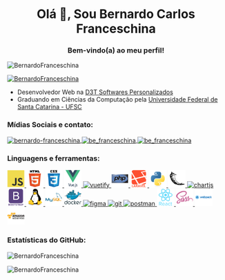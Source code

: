 <h1 align="center">Olá 👋, Sou Bernardo Carlos Franceschina</h1>
<h3 align="center">Bem-vindo(a) ao meu perfil!</h3>
 <p align="left">
    <img src="https://komarev.com/ghpvc/?username=BernardoFranceschina&label=Profile%20views&color=0e75b6&style=flat"
        alt="BernardoFranceschina" />
</p> 

<p align="left">
    <a href="https://github.com/ryo-ma/github-profile-trophy">
        <img src="https://github-profile-trophy.vercel.app/?username=BernardoFranceschina&theme=monokai&margin-w=15"
            alt="BernardoFranceschina" />
    </a>
</p>
<ul>
    <li>Desenvolvedor Web na <a href="https://d3t.com.br/">D3T Softwares Personalizados</a></li>
    <li>Graduando em Ciências da Computação pela <a href="https://ufsc.br">Universidade Federal de Santa Catarina - UFSC</a></li>
</ul>
<h3 align="left">Mídias Sociais e contato:</h3>
<p align="left">
    <a href="https://linkedin.com/in/bernardo-franceschina" target="blank">
        <img align="center"
            src="https://img.shields.io/badge/LinkedIn-0077B5?style=for-the-badge&logo=linkedin&logoColor=white"
            alt="bernardo-franceschina" height="30" />
    </a>
    <a href="https://instagram.com/be_franceschina" target="blank">
        <img align="center"
            src="https://img.shields.io/badge/Instagram-E4405F?style=for-the-badge&logo=instagram&logoColor=white"
            alt="be_franceschina" height="30" />
    </a>
    <a href="mailto:bernardofranceschina@gmail.com" target="blank">
        <img align="center"
            src="https://img.shields.io/badge/Gmail-D14836?style=for-the-badge&logo=gmail&logoColor=white"
            alt="be_franceschina" height="30" />
    </a>
</p>
<h3 align="left">Linguagens e ferramentas:</h3>
<p align="left">
    <a href="https://developer.mozilla.org/en-US/docs/Web/JavaScript" target="_blank">
        <img src="https://raw.githubusercontent.com/devicons/devicon/master/icons/javascript/javascript-original.svg"
            alt="javascript" width="40" height="40" />
    </a>
    <a href="https://www.w3.org/html/" target="_blank">
        <img src="https://raw.githubusercontent.com/devicons/devicon/master/icons/html5/html5-original-wordmark.svg"
            alt="html5" width="40" height="40" />
    </a>
    <a href="https://www.w3schools.com/css/" target="_blank">
        <img src="https://raw.githubusercontent.com/devicons/devicon/master/icons/css3/css3-original-wordmark.svg"
            alt="css3" width="40" height="40" />
    </a>
    <a href="https://vuejs.org/" target="_blank">
        <img src="https://raw.githubusercontent.com/devicons/devicon/master/icons/vuejs/vuejs-original-wordmark.svg"
            alt="vuejs" width="40" height="40" />
    </a>
    <a href="https://vuetifyjs.com/en/" target="_blank">
        <img src="https://bestofjs.org/logos/vuetify.svg" alt="vuetify" width="40" height="40" />
    </a>
    <a href="https://www.php.net" target="_blank">
        <img src="https://raw.githubusercontent.com/devicons/devicon/master/icons/php/php-original.svg" alt="php"
            width="40" height="40" />
    </a>
    <a href="https://laravel.com/" target="_blank">
        <img src="https://raw.githubusercontent.com/devicons/devicon/master/icons/laravel/laravel-plain-wordmark.svg"
            alt="laravel" width="40" height="40" />
    </a>
    <a href="https://www.python.org/" target="_blank">
        <img src="https://raw.githubusercontent.com/devicons/devicon/master/icons/python/python-original.svg"
            alt="python" width="40" height="40" />
    </a>
    <a href="https://flask.palletsprojects.com/en/2.0.x/" target="_blank">
        <img src="https://raw.githubusercontent.com/devicons/devicon/master/icons/flask/flask-original.svg" alt="python"
            width="40" height="40" />
    </a>
    <a href="https://www.chartjs.org" target="_blank">
        <img src="https://www.chartjs.org/media/logo-title.svg" alt="chartjs" width="40" height="40" />
    </a>
    <a href="https://getbootstrap.com" target="_blank">
        <img src="https://raw.githubusercontent.com/devicons/devicon/master/icons/bootstrap/bootstrap-plain-wordmark.svg"
            alt="bootstrap" width="40" height="40" />
    </a>
    <a href="https://www.linux.org/" target="_blank">
        <img src="https://raw.githubusercontent.com/devicons/devicon/master/icons/linux/linux-original.svg" alt="linux"
            width="40" height="40" />
    </a>
    <a href="https://www.mysql.com/" target="_blank">
        <img src="https://raw.githubusercontent.com/devicons/devicon/master/icons/mysql/mysql-original-wordmark.svg"
            alt="mysql" width="40" height="40" />
    </a>
    <a href="https://www.docker.com/" target="_blank">
        <img src="https://raw.githubusercontent.com/devicons/devicon/master/icons/docker/docker-original-wordmark.svg"
            alt="docker" width="40" height="40" />
    </a>
    <a href="https://www.figma.com/" target="_blank">
        <img src="https://www.vectorlogo.zone/logos/figma/figma-icon.svg" alt="figma" width="40" height="40" />
    </a>
    <a href="https://git-scm.com/" target="_blank">
        <img src="https://www.vectorlogo.zone/logos/git-scm/git-scm-icon.svg" alt="git" width="40" height="40" />
    </a>
    <a href="https://postman.com" target="_blank">
        <img src="https://www.vectorlogo.zone/logos/getpostman/getpostman-icon.svg" alt="postman" width="40"
            height="40" />
    </a>
    <a href="https://reactjs.org/" target="_blank">
        <img src="https://raw.githubusercontent.com/devicons/devicon/master/icons/react/react-original-wordmark.svg"
            alt="react" width="40" height="40" />
    </a>
    <a href="https://sass-lang.com" target="_blank">
        <img src="https://raw.githubusercontent.com/devicons/devicon/master/icons/sass/sass-original.svg" alt="sass"
            width="40" height="40" />
    </a>
    <a href="https://webpack.js.org" target="_blank">
        <img src="https://raw.githubusercontent.com/devicons/devicon/d00d0969292a6569d45b06d3f350f463a0107b0d/icons/webpack/webpack-original-wordmark.svg"
            alt="webpack" width="40" height="40" />
    </a>
    <a href="https://aws.amazon.com" target="_blank">
        <img src="https://raw.githubusercontent.com/devicons/devicon/master/icons/amazonwebservices/amazonwebservices-original-wordmark.svg"
            alt="aws" width="40" height="40" />
    </a>
</p>
<h3 align="left">Estatísticas do GitHub:</h3>
<div style="display: inline_block">
    <p><img align="center"
            src="https://github-readme-stats.vercel.app/api?username=BernardoFranceschina&count_private=true&theme=dark&show_icons=true&locale=en"
            alt="BernardoFranceschina" /></p>
</div>
<div style="display: inline_block">
    <p><img align="center" src="https://github-readme-streak-stats.herokuapp.com/?user=BernardoFranceschina&theme=dark"
            alt="BernardoFranceschina" /></p>
</div>
<!--<div style="display: inline_block"><br>
    <p><img align="left"
            src="https://github-readme-stats.vercel.app/api/top-langs?username=BernardoFranceschina&theme=dark&show_icons=true&locale=en&layout=compact"
            alt="BernardoFranceschina" /></p>
</div>
<br> -->